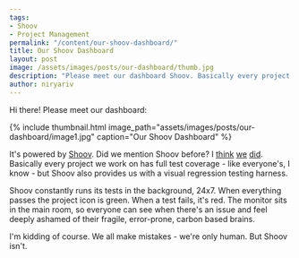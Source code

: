 ```yaml
---
tags:
- Shoov
- Project Management
permalink: "/content/our-shoov-dashboard/"
title: Our Shoov Dashboard
layout: post
image: /assets/images/posts/our-dashboard/thumb.jpg
description: "Please meet our dashboard Shoov. Basically every project we work on has full test coverage but Shoov also provides us with a visual regression testing harness."
author: niryariv
---
```




Hi there! Please meet our dashboard:

{% include thumbnail.html image_path="assets/images/posts/our-dashboard/image1.jpg" caption="Our Shoov Dashboard" %}

It's powered by [Shoov](http://shoov.io). Did we mention Shoov before? I [think](http://www.gizra.com/content/shoov-ci-tests-live-site) [we](http://www.gizra.com/content/cross-browser-visual-regression-with-shoov) [did](http://www.gizra.com/content/visual-regression-travis-shoov-ngrok). Basically every project we work on has full test coverage - like everyone's, I know - but Shoov also provides us with a visual regression testing harness.

Shoov constantly runs its tests in the background, 24x7. When everything passes the project icon is green. When a test fails, it's red. The monitor sits in the main room, so everyone can see when there's an issue and feel deeply ashamed of their fragile, error-prone, carbon based brains.

I'm kidding of course. We all make mistakes - we're only human. But Shoov isn't.
